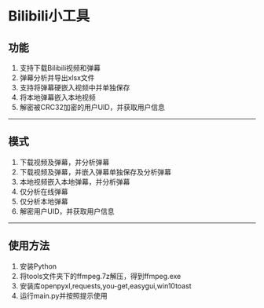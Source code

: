 # Bilibili小工具
## 功能
1. 支持下载Bilibili视频和弹幕
2. 弹幕分析并导出xlsx文件
3. 支持将弹幕硬嵌入视频中并单独保存
4. 将本地弹幕嵌入本地视频
5. 解密被CRC32加密的用户UID，并获取用户信息
***
## 模式
1. 下载视频及弹幕，并分析弹幕
2. 下载视频及弹幕，并嵌入弹幕单独保存及分析弹幕
3. 本地视频嵌入本地弹幕，并分析弹幕
4. 仅分析在线弹幕
5. 仅分析本地弹幕
6. 解密用户UID，并获取用户信息
***
## 使用方法
1. 安装Python
2. 将tools文件夹下的ffmpeg.7z解压，得到ffmpeg.exe
3. 安装库openpyxl,requests,you-get,easygui,win10toast
4. 运行main.py并按照提示使用
